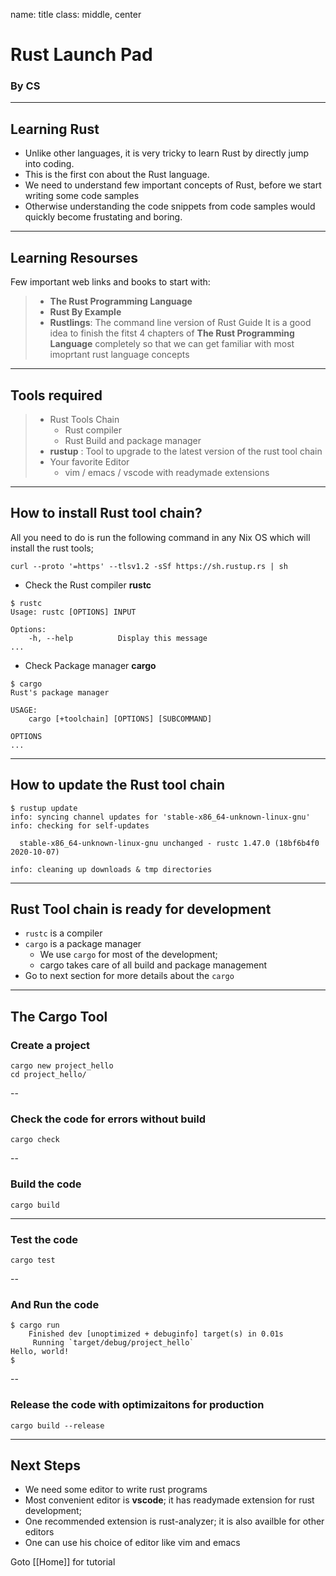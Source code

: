 name: title
class: middle, center
# Rust Launch Pad
### By CS
---

## Learning Rust
* Unlike other languages, it is very tricky to learn Rust by directly jump into coding.
* This is the first con about the Rust language.
* We need to understand few important concepts of Rust, before we start writing some code samples
* Otherwise understanding the code snippets from code samples would quickly become frustating and boring. 
---

## Learning Resourses
Few important web links and books to start with:
> * **The Rust Programming Language**
> * **Rust By Example**
> * **Rustlings**: The command line version of Rust Guide
> It is a good idea to finish the fitst 4 chapters of **The Rust Programming Language** completely so that we can get familiar with most imoprtant rust language concepts
---

## Tools required
> * Rust Tools Chain
>   * Rust compiler
>   * Rust Build and package manager
> * **rustup** : Tool to upgrade to the latest version of the rust tool chain
> * Your favorite Editor
>   * vim / emacs / vscode with readymade extensions 
---

## How to install Rust tool chain?
All you need to do is run the following command in any Nix OS which will install the rust tools; 

```
curl --proto '=https' --tlsv1.2 -sSf https://sh.rustup.rs | sh
```

* Check the Rust compiler **rustc**

```
$ rustc
Usage: rustc [OPTIONS] INPUT

Options:
    -h, --help          Display this message
...

```

* Check Package manager **cargo**

```
$ cargo
Rust's package manager

USAGE:
    cargo [+toolchain] [OPTIONS] [SUBCOMMAND]

OPTIONS
...
```
---

## How to update the Rust tool chain

```
$ rustup update
info: syncing channel updates for 'stable-x86_64-unknown-linux-gnu'
info: checking for self-updates

  stable-x86_64-unknown-linux-gnu unchanged - rustc 1.47.0 (18bf6b4f0 2020-10-07)

info: cleaning up downloads & tmp directories
```
---

## Rust Tool chain is ready for development
* `rustc` is a compiler
* `cargo` is a package manager
   * We use `cargo` for most of the development;
   * cargo takes care of all build and package management 
* Go to next section for more details about the `cargo`
---

## The Cargo Tool

### Create a project
```
cargo new project_hello
cd project_hello/
```
--

### Check the code for errors without build
```
cargo check
```
--

### Build the code
```
cargo build
```
---

### Test the code
```
cargo test
```
--

### And Run the code
```
$ cargo run
    Finished dev [unoptimized + debuginfo] target(s) in 0.01s
     Running `target/debug/project_hello`
Hello, world!
$
```
--

### Release the code with optimizaitons for production
```
cargo build --release
```
---

## Next Steps
* We need some editor to write rust programs
* Most convenient editor is **vscode**; it has readymade extension for rust development;
* One recommended extension is rust-analyzer; it is also availble for other editors
* One can use his choice of editor like vim and emacs

Goto [[Home]] for tutorial
